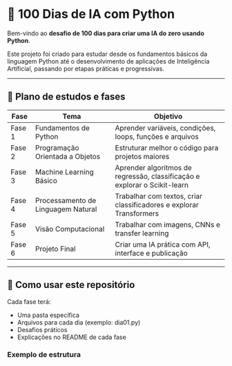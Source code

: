 # 🚀 100 Dias de IA com Python

Bem-vindo ao **desafio de 100 dias para criar uma IA do zero usando Python**.

Este projeto foi criado para estudar desde os fundamentos básicos da linguagem Python até o desenvolvimento de aplicações de Inteligência Artificial, passando por etapas práticas e progressivas.

---

## 📅 Plano de estudos e fases

| Fase | Tema | Objetivo |
|------|------|----------|
| Fase  1 | Fundamentos de Python | Aprender variáveis, condições, loops, funções e arquivos |
| Fase 2 | Programação Orientada a Objetos | Estruturar melhor o código para projetos maiores |
| Fase 3 | Machine Learning Básico | Aprender algoritmos de regressão, classificação e explorar o Scikit-learn |
| Fase 4 | Processamento de Linguagem Natural | Trabalhar com textos, criar classificadores e explorar Transformers |
| Fase 5 | Visão Computacional | Trabalhar com imagens, CNNs e transfer learning |
| Fase 6 | Projeto Final | Criar uma IA prática com API, interface e publicação |

---

## 📌 Como usar este repositório

Cada fase terá:
- Uma pasta específica
- Arquivos para cada dia (exemplo: dia01.py)
- Desafios práticos
- Explicações no README de cada fase

### Exemplo de estrutura


